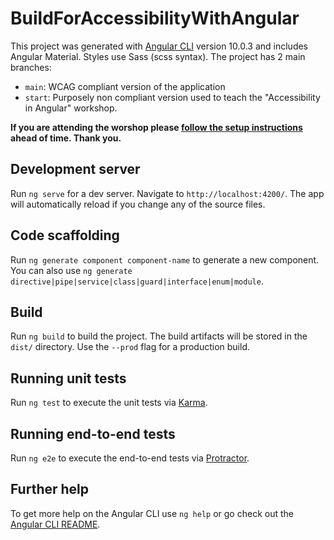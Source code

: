 # BuildForAccessibilityWithAngular

This project was generated with [Angular CLI](https://github.com/angular/angular-cli) version 10.0.3 and includes Angular Material. Styles use Sass (scss syntax).
The project has 2 main branches:

* `main`: WCAG compliant version of the application
* `start`: Purposely non compliant version used to teach the "Accessibility in Angular" workshop.

**If you are attending the worshop please [follow the setup instructions](https://github.com/M2D2co/build-for-accessibility-with-angular/blob/main/requirements.md) ahead of time. Thank you.**



## Development server

Run `ng serve` for a dev server. Navigate to `http://localhost:4200/`. The app will automatically reload if you change any of the source files.

## Code scaffolding

Run `ng generate component component-name` to generate a new component. You can also use `ng generate directive|pipe|service|class|guard|interface|enum|module`.

## Build

Run `ng build` to build the project. The build artifacts will be stored in the `dist/` directory. Use the `--prod` flag for a production build.

## Running unit tests

Run `ng test` to execute the unit tests via [Karma](https://karma-runner.github.io).

## Running end-to-end tests

Run `ng e2e` to execute the end-to-end tests via [Protractor](http://www.protractortest.org/).

## Further help

To get more help on the Angular CLI use `ng help` or go check out the [Angular CLI README](https://github.com/angular/angular-cli/blob/master/README.md).
